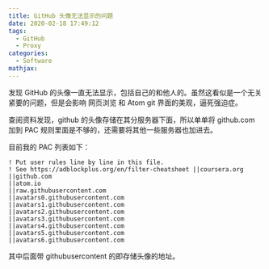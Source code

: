 ```yaml
---
title: GitHub 头像无法显示的问题
date: 2020-02-18 17:49:12
tags:
  - GitHub
  - Proxy
categories:
  - Software
mathjax:
---
```

发现 GitHub 的头像一直无法显示，包括自己的和他人的。虽然这看似是一个无关紧要的问题，但是会影响 网页浏览 和 Atom git 界面的美观，逼死强迫症。

查阅资料发现，github 的头像存储在其分服务器下面，所以单单将 github.com 加到 PAC 规则里面是不够的，还需要将其他一些服务器也加进去。

目前我的 PAC 列表如下：

```
! Put user rules line by line in this file.
! See https://adblockplus.org/en/filter-cheatsheet ||coursera.org
||github.com
||atom.io
||raw.githubusercontent.com
||avatars0.githubusercontent.com
||avatars1.githubusercontent.com
||avatars2.githubusercontent.com
||avatars3.githubusercontent.com
||avatars4.githubusercontent.com
||avatars5.githubusercontent.com
||avatars6.githubusercontent.com

```

其中后面带 githubusercontent 的即存储头像的地址。
